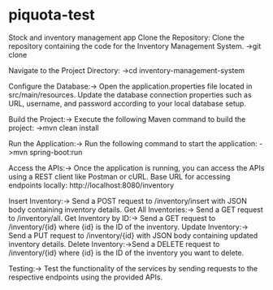 # piquota-test
Stock and inventory management app
Clone the Repository: Clone the repository containing the code for the Inventory Management System.
->git clone <repository-url>

Navigate to the Project Directory:
->cd inventory-management-system

Configure the Database:->
Open the application.properties file located in src/main/resources.
Update the database connection properties such as URL, username, and password according to your local database setup.

Build the Project:->
Execute the following Maven command to build the project:
->mvn clean install

Run the Application:->
Run the following command to start the application:
->mvn spring-boot:run

Access the APIs:->
Once the application is running, you can access the APIs using a REST client like Postman or cURL.
Base URL for accessing endpoints locally: http://localhost:8080/inventory

Insert Inventory:-> Send a POST request to /inventory/insert with JSON body containing inventory details.
Get All Inventories:-> Send a GET request to /inventory/all.
Get Inventory by ID:-> Send a GET request to /inventory/{id} where {id} is the ID of the inventory.
Update Inventory:-> Send a PUT request to /inventory/{id} with JSON body containing updated inventory details.
Delete Inventory:->Send a DELETE request to /inventory/{id} where {id} is the ID of the inventory you want to delete.

Testing:->
Test the functionality of the services by sending requests to the respective endpoints using the provided APIs.

